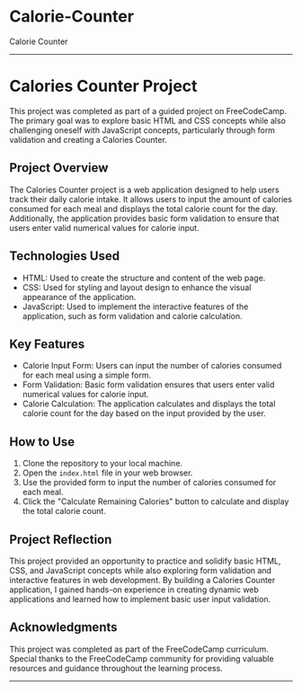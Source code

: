 # Calorie-Counter
Calorie Counter



---

# Calories Counter Project

This project was completed as part of a guided project on FreeCodeCamp. The primary goal was to explore basic HTML and CSS concepts while also challenging oneself with JavaScript concepts, particularly through form validation and creating a Calories Counter.

## Project Overview

The Calories Counter project is a web application designed to help users track their daily calorie intake. It allows users to input the amount of calories consumed for each meal and displays the total calorie count for the day. Additionally, the application provides basic form validation to ensure that users enter valid numerical values for calorie input.

## Technologies Used

- HTML: Used to create the structure and content of the web page.
- CSS: Used for styling and layout design to enhance the visual appearance of the application.
- JavaScript: Used to implement the interactive features of the application, such as form validation and calorie calculation.

## Key Features

- Calorie Input Form: Users can input the number of calories consumed for each meal using a simple form.
- Form Validation: Basic form validation ensures that users enter valid numerical values for calorie input.
- Calorie Calculation: The application calculates and displays the total calorie count for the day based on the input provided by the user.

## How to Use

1. Clone the repository to your local machine.
2. Open the `index.html` file in your web browser.
3. Use the provided form to input the number of calories consumed for each meal.
4. Click the "Calculate Remaining Calories" button to calculate and display the total calorie count.

## Project Reflection

This project provided an opportunity to practice and solidify basic HTML, CSS, and JavaScript concepts while also exploring form validation and interactive features in web development. By building a Calories Counter application, I gained hands-on experience in creating dynamic web applications and learned how to implement basic user input validation.

## Acknowledgments

This project was completed as part of the FreeCodeCamp curriculum. Special thanks to the FreeCodeCamp community for providing valuable resources and guidance throughout the learning process.

---
